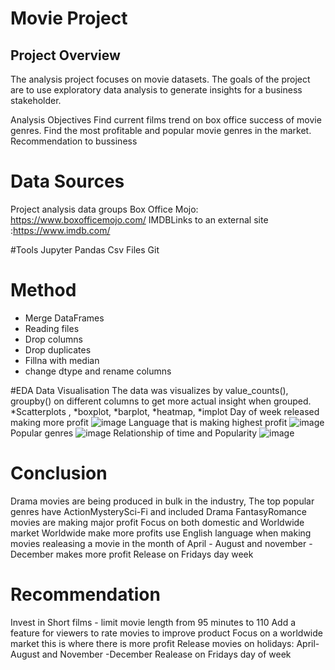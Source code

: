# Movie Project
## Project Overview
The analysis project focuses on movie datasets. 
The goals of the project are to use exploratory data analysis to generate insights for a business stakeholder.

Analysis Objectives
Find current films trend on box office success of movie genres.
Find the most profitable and popular movie genres in the market.
Recommendation to bussiness 

# Data Sources
Project analysis data groups 
Box Office Mojo: https://www.boxofficemojo.com/
IMDBLinks to an external site :https://www.imdb.com/

#Tools
Jupyter
Pandas
Csv Files
Git

# Method 
* Merge DataFrames 
* Reading files 
* Drop columns
* Drop duplicates 
* Fillna with median 
* change dtype and rename columns 

#EDA Data Visualisation 
The data was visualizes by value_counts(), groupby() on different columns to get more actual insight when grouped.
*Scatterplots , *boxplot, *barplot, *heatmap, *implot
Day of week released making more profit 
![image](https://user-images.githubusercontent.com/121230138/223445922-f44346ce-c754-490b-98f9-408162d201ed.png)
Language that is making highest profit 
![image](https://user-images.githubusercontent.com/121230138/223446734-38e3bfba-4807-484e-8f84-7a4d54b4607f.png)
Popular  genres 
![image](https://user-images.githubusercontent.com/121230138/223449513-08379bfa-b5dd-4615-ba1c-a3b69ace5cc4.png)
Relationship of time and Popularity 
![image](https://user-images.githubusercontent.com/121230138/223452141-aa4c485d-5408-4f54-8376-f2d10cb22625.png)
# Conclusion 
Drama movies are being produced in bulk in the industry, 
The top popular genres have ActionMysterySci-Fi and included Drama 
FantasyRomance movies are making major profit
Focus on both domestic and Worldwide market
Worldwide make more profits
use English language when making movies
realeasing a movie in the month of April - August and november - December makes more profit
Release on Fridays day week
# Recommendation
Invest in Short films - limit movie length from 95 minutes to 110
Add a feature for viewers to rate movies to improve product
Focus on a worldwide market this is where there is more profit
Release movies on holidays: April-August and November -December
Realease on Fridays day of week
